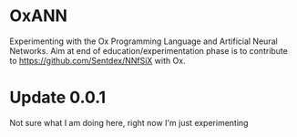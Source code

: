# OxANN
Experimenting with the Ox Programming Language and Artificial Neural Networks. Aim at end of education/experimentation phase is to contribute to https://github.com/Sentdex/NNfSiX with Ox.


# Update 0.0.1
Not sure what I am doing here, right now I'm just experimenting
